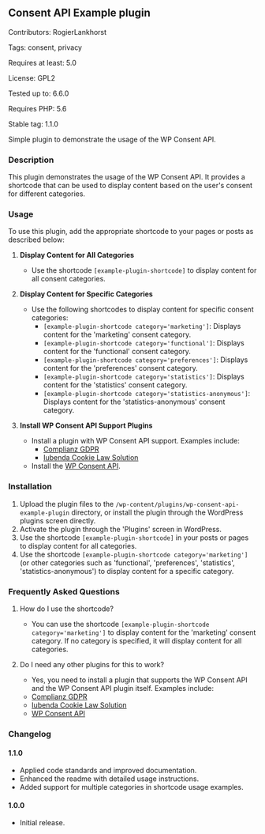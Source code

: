 ## Consent API Example plugin
Contributors: RogierLankhorst

Tags: consent, privacy

Requires at least: 5.0

License: GPL2

Tested up to: 6.6.0

Requires PHP: 5.6

Stable tag: 1.1.0

Simple plugin to demonstrate the usage of the WP Consent API.

### Description
This plugin demonstrates the usage of the WP Consent API. It provides a shortcode that can be used to display content based on the user's consent for different categories.

### Usage
To use this plugin, add the appropriate shortcode to your pages or posts as described below:

1. **Display Content for All Categories**
   - Use the shortcode `[example-plugin-shortcode]` to display content for all consent categories.

2. **Display Content for Specific Categories**
   - Use the following shortcodes to display content for specific consent categories:
     - `[example-plugin-shortcode category='marketing']`: Displays content for the 'marketing' consent category.
     - `[example-plugin-shortcode category='functional']`: Displays content for the 'functional' consent category.
     - `[example-plugin-shortcode category='preferences']`: Displays content for the 'preferences' consent category.
     - `[example-plugin-shortcode category='statistics']`: Displays content for the 'statistics' consent category.
     - `[example-plugin-shortcode category='statistics-anonymous']`: Displays content for the 'statistics-anonymous' consent category.

3. **Install WP Consent API Support Plugins**
   - Install a plugin with WP Consent API support. Examples include:
     - [Complianz GDPR](https://github.com/really-simple-plugins/complianz-gdpr)
     - [Iubenda Cookie Law Solution](https://wordpress.org/plugins/iubenda-cookie-law-solution/)
   - Install the [WP Consent API](http://wordpress.org/plugins/wp-consent-api).

### Installation
1. Upload the plugin files to the `/wp-content/plugins/wp-consent-api-example-plugin` directory, or install the plugin through the WordPress plugins screen directly.
2. Activate the plugin through the 'Plugins' screen in WordPress.
3. Use the shortcode `[example-plugin-shortcode]` in your posts or pages to display content for all categories.
4. Use the shortcode `[example-plugin-shortcode category='marketing']` (or other categories such as 'functional', 'preferences', 'statistics', 'statistics-anonymous') to display content for a specific category.

### Frequently Asked Questions

1. How do I use the shortcode?
   * You can use the shortcode `[example-plugin-shortcode category='marketing']` to display content for the 'marketing' consent category. If no category is specified, it will display content for all categories.

2. Do I need any other plugins for this to work?
   * Yes, you need to install a plugin that supports the WP Consent API and the WP Consent API plugin itself. Examples include:
   - [Complianz GDPR](https://github.com/really-simple-plugins/complianz-gdpr)
   - [Iubenda Cookie Law Solution](https://wordpress.org/plugins/iubenda-cookie-law-solution/)
   - [WP Consent API](http://wordpress.org/plugins/wp-consent-api)

### Changelog

#### 1.1.0
* Applied code standards and improved documentation.
* Enhanced the readme with detailed usage instructions.
* Added support for multiple categories in shortcode usage examples.

#### 1.0.0
* Initial release.
